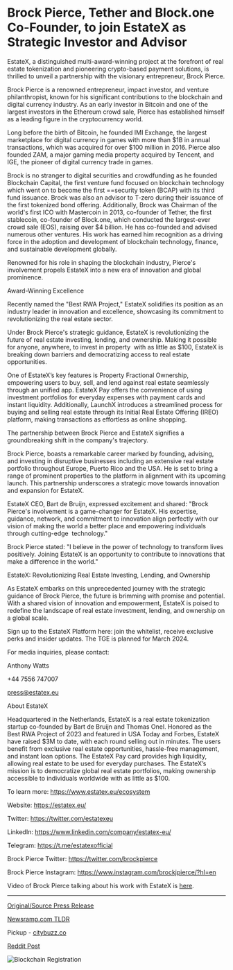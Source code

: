 # Brock Pierce, Tether and Block.one Co-Founder, to join EstateX as Strategic Investor and Advisor

EstateX, a distinguished multi-award-winning project at the forefront of real estate tokenization and pioneering crypto-based payment solutions, is thrilled to unveil a partnership with the visionary entrepreneur, Brock Pierce.

Brock Pierce is a renowned entrepreneur, impact investor, and venture philanthropist, known for his significant contributions to the blockchain and digital currency industry. As an early investor in Bitcoin and one of the largest investors in the Ethereum crowd sale, Pierce has established himself as a leading figure in the cryptocurrency world.

Long before the birth of Bitcoin, he founded IMI Exchange, the largest marketplace for digital currency in games with more than $1B in annual transactions, which was acquired for over $100 million in 2016. Pierce also founded ZAM, a major gaming media property acquired by Tencent, and IGE, the pioneer of digital currency trade in games.

Brock is no stranger to digital securities and crowdfunding as he founded Blockchain Capital, the first venture fund focused on blockchain technology which went on to become the first ==security token (BCAP) with its third fund issuance. Brock was also an advisor to T-zero during their issuance of the first tokenized bond offering. Additionally, Brock was Chairman of the world's first ICO with Mastercoin in 2013, co-founder of Tether, the first stablecoin, co-founder of Block.one, which conducted the largest-ever crowd sale (EOS), raising over $4 billion. He has co-founded and advised numerous other ventures. His work has earned him recognition as a driving force in the adoption and development of blockchain technology, finance, and sustainable development globally.

Renowned for his role in shaping the blockchain industry, Pierce's involvement propels EstateX into a new era of innovation and global prominence.

Award-Winning Excellence

Recently named the "Best RWA Project," EstateX solidifies its position as an industry leader in innovation and excellence, showcasing its commitment to revolutionizing the real estate sector.

Under Brock Pierce's strategic guidance, EstateX is revolutionizing the future of real estate investing, lending, and ownership. Making it possible for anyone, anywhere, to invest in property  with as little as $100, EstateX is breaking down barriers and democratizing access to real estate opportunities.

One of EstateX’s key features is Property Fractional Ownership, empowering users to buy, sell, and lend against real estate seamlessly through an unified app. EstateX Pay offers the convenience of using investment portfolios for everyday expenses with payment cards and instant liquidity. Additionally, LaunchX introduces a streamlined process for buying and selling real estate through its Initial Real Estate Offering (IREO) platform, making transactions as effortless as online shopping.

The partnership between Brock Pierce and EstateX signifies a groundbreaking shift in the company's trajectory.

Brock Pierce, boasts a remarkable career marked by founding, advising, and investing in disruptive businesses including an extensive real estate portfolio throughout Europe, Puerto Rico and the USA. He is set to bring a range of prominent properties to the platform in alignment with its upcoming launch. This partnership underscores a strategic move towards innovation and expansion for EstateX.

EstateX CEO, Bart de Bruijn, expressed excitement and shared: "Brock Pierce's involvement is a game-changer for EstateX. His expertise, guidance, network, and commitment to innovation align perfectly with our vision of making the world a better place and empowering individuals through cutting-edge  technology."

Brock Pierce stated: "I believe in the power of technology to transform lives positively. Joining EstateX is an opportunity to contribute to innovations that make a difference in the world."

EstateX: Revolutionizing Real Estate Investing, Lending, and Ownership

As EstateX embarks on this unprecedented journey with the strategic guidance of Brock Pierce, the future is brimming with promise and potential. With a shared vision of innovation and empowerment, EstateX is poised to redefine the landscape of real estate investment, lending, and ownership on a global scale.

Sign up to the EstateX Platform here: join the whitelist, receive exclusive perks and insider updates. The TGE is planned for March 2024.

For media inquiries, please contact:

Anthony Watts

+44 7556 747007

press@estatex.eu

About EstateX

Headquartered in the Netherlands, EstateX is a real estate tokenization startup co-founded by Bart de Bruijn and Thomas Onel. Honored as the Best RWA Project of 2023 and featured in USA Today and Forbes, EstateX have raised $3M to date, with each round selling out in minutes. The users benefit from exclusive real estate opportunities, hassle-free management, and instant loan options. The EstateX Pay card provides high liquidity, allowing real estate to be used for everyday purchases. The EstateX’s mission is to democratize global real estate portfolios, making ownership accessible to individuals worldwide with as little as $100.

To learn more: https://www.estatex.eu/ecosystem

Website: https://estatex.eu/

Twitter: https://twitter.com/estatexeu

LinkedIn: https://www.linkedin.com/company/estatex-eu/

Telegram: https://t.me/estatexofficial

Brock Pierce Twitter: https://twitter.com/brockpierce

Brock Pierce Instagram: https://www.instagram.com/brockjpierce/?hl=en

Video of Brock Pierce talking about his work with EstateX is [here](https://docsend.com/view/26ukeznwrbtm89t7). 

---

[Original/Source Press Release](https://blockchainwire.io/press-release/brock-pierce-tether-and-blockone-co-founder-to-join-estatex-as-strategic-investor-and-advisor)
                    

[Newsramp.com TLDR](https://newsramp.com/curated-news/renowned-entrepreneur-brock-pierce-joins-forces-with-estatex-to-revolutionize-real-estate-investing/8cc00281c26595c87abac5e8b1ea444f) 


Pickup - [citybuzz.co](https://citybuzz.co/2024/02/21/brock-pierce-joins-estatex-as-strategic-investor-and-advisor)
 



[Reddit Post](https://www.reddit.com/r/RealEstate_NewsRamp/comments/1ay4q9w/renowned_entrepreneur_brock_pierce_joins_forces/) 



![Blockchain Registration](https://cdn.newsramp.app/blockchainwire/qrcode/242/22/roamRj7G.webp)